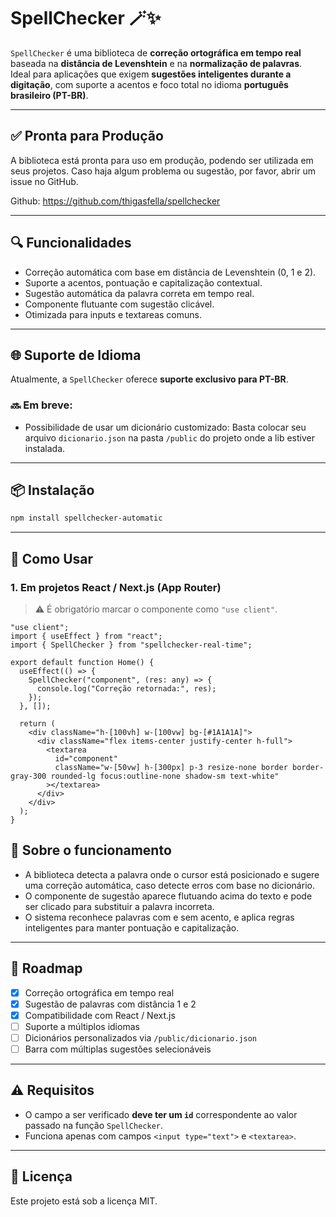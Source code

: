 # SpellChecker 🪄✨

`SpellChecker` é uma biblioteca de **correção ortográfica em tempo real** baseada na **distância de Levenshtein** e na **normalização de palavras**.  
Ideal para aplicações que exigem **sugestões inteligentes durante a digitação**, com suporte a acentos e foco total no idioma **português brasileiro (PT-BR)**.

---

## ✅ Pronta para Produção

A biblioteca está pronta para uso em produção, podendo ser utilizada em seus projetos. Caso haja algum problema ou sugestão, por favor, abrir um issue no GitHub.

Github: https://github.com/thigasfella/spellchecker

---

## 🔍 Funcionalidades

- Correção automática com base em distância de Levenshtein (0, 1 e 2).
- Suporte a acentos, pontuação e capitalização contextual.
- Sugestão automática da palavra correta em tempo real.
- Componente flutuante com sugestão clicável.
- Otimizada para inputs e textareas comuns.

---

## 🌐 Suporte de Idioma

Atualmente, a `SpellChecker` oferece **suporte exclusivo para PT-BR**.

### 🔜 Em breve:
- Possibilidade de usar um dicionário customizado:
  Basta colocar seu arquivo `dicionario.json` na pasta `/public` do projeto onde a lib estiver instalada.

---

## 📦 Instalação

```bash
npm install spellchecker-automatic
```

---

## 🚀 Como Usar

### 1. Em projetos React / Next.js (App Router)

> ⚠️ É obrigatório marcar o componente como `"use client"`.

```tsx
"use client";
import { useEffect } from "react";
import { SpellChecker } from "spellchecker-real-time";

export default function Home() {
  useEffect(() => {
    SpellChecker("component", (res: any) => {
      console.log("Correção retornada:", res);
    });
  }, []);

  return (
    <div className="h-[100vh] w-[100vw] bg-[#1A1A1A]">
      <div className="flex items-center justify-center h-full">
        <textarea
          id="component"
          className="w-[50vw] h-[300px] p-3 resize-none border border-gray-300 rounded-lg focus:outline-none shadow-sm text-white"
        ></textarea>
      </div>
    </div>
  );
}
```

## 🧠 Sobre o funcionamento

- A biblioteca detecta a palavra onde o cursor está posicionado e sugere uma correção automática, caso detecte erros com base no dicionário.
- O componente de sugestão aparece flutuando acima do texto e pode ser clicado para substituir a palavra incorreta.
- O sistema reconhece palavras com e sem acento, e aplica regras inteligentes para manter pontuação e capitalização.

---

## 🧭 Roadmap

- [x] Correção ortográfica em tempo real
- [x] Sugestão de palavras com distância 1 e 2
- [x] Compatibilidade com React / Next.js
- [ ] Suporte a múltiplos idiomas
- [ ] Dicionários personalizados via `/public/dicionario.json`
- [ ] Barra com múltiplas sugestões selecionáveis

---

## ⚠️ Requisitos

- O campo a ser verificado **deve ter um `id`** correspondente ao valor passado na função `SpellChecker`.
- Funciona apenas com campos `<input type="text">` e `<textarea>`.

---

## 📄 Licença

Este projeto está sob a licença MIT.
